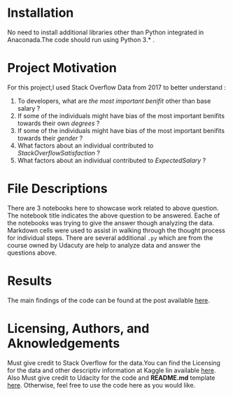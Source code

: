 # Installation
No need to install additional libraries other than Python integrated in Anaconada.The code should run using Python 3.* .
# Project Motivation
For this project,I used Stack Overflow Data from 2017 to better understand :
1. To developers, what are *the most important benifit* other than base salary ? 
2. If some of the individuals might have bias of the most important benifits towards their own *degrees* ?
3. If some of the individuals might have bias of the most important benifits towards their *gender* ?
4. What factors about an individual contributed to *StackOverflowSatisfaction* ?
5. What factors about an individual contributed to *ExpectedSalary* ?
#  File Descriptions
There are 3 notebooks here to showcase work related to above question. The notebook title indicates the above question to be answered. Eache of the notebooks was trying to give the answer though analyzing the data. Markdown cells were used to assist in walking through the thought process for individual steps.
There are several additional `.py` which are from the course owned by Udacuty are help to analyze data and answer the questions above.
# Results
The main findings of the code can be found at the post available [here](http://blog.sina.com.cn/s/blog_19a399df20102yj8h.html).
# Licensing, Authors, and Aknowledgements
Must give credit to Stack Overflow for the data.You can find the Licensing for the data and other descriptiv information at Kaggle lin available [here](https://www.kaggle.com/stackoverflow/so-survey-2017). Also Must give credit to Udacity for the code and **README.md** template [here](https://github.com/jjrunner/stackoverflow). Otherwise, feel free to use the code here as you would like.
